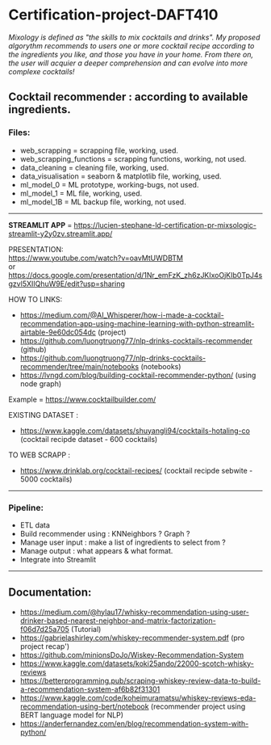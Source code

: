 # Certification-project-DAFT410

*Mixology is defined as "the skills to mix cocktails and drinks". My proposed algorythm recommends to users one or more cocktail recipe according to the ingredients you like, and those you have in your home. From there on, the user will acquier a deeper comprehension and can evolve into more complexe cocktails!*  

## Cocktail recommender : according to available ingredients. 

### Files:  
* web_scrapping = scrapping file, working, used.
* web_scrapping_functions = scrapping functions, working, not used.
* data_cleaning = cleaning file, working, used.
* data_visualisation = seaborn & matplotlib file, working, used.
* ml_model_0 = ML prototype, working-bugs, not used.
* ml_model_1 = ML file, working, used.
* ml_model_1B = ML backup file, working, not used.

____________________________________________________________________________________________________________________________________________

**STREAMLIT APP** = https://lucien-stephane-ld-certification-pr-mixsologic-streamlit-y2y0zv.streamlit.app/  

PRESENTATION:  
https://www.youtube.com/watch?v=oavMtUWDBTM  
or  
https://docs.google.com/presentation/d/1Nr_emFzK_zh6zJKIxoOjKIb0TpJ4sgzvl5XIIQhuW9E/edit?usp=sharing
 
HOW TO LINKS:  
- https://medium.com/@AI_Whisperer/how-i-made-a-cocktail-recommendation-app-using-machine-learning-with-python-streamlit-airtable-9e60dc054dc (project)  
- https://github.com/luongtruong77/nlp-drinks-cocktails-recommender (github)  
- https://github.com/luongtruong77/nlp-drinks-cocktails-recommender/tree/main/notebooks (notebooks)  
- https://lvngd.com/blog/building-cocktail-recommender-python/ (using node graph)

Example = https://www.cocktailbuilder.com/  

EXISTING DATASET :  
- https://www.kaggle.com/datasets/shuyangli94/cocktails-hotaling-co (cocktail recipde dataset - 600 cocktails)  

TO WEB SCRAPP :  
- https://www.drinklab.org/cocktail-recipes/  (cocktail recipde sebwite - 5000 cocktails)
____________________________________________________________________________________________________________________________________________
### Pipeline:  
* ETL data
* Build recommender using :  KNNeighbors ? Graph ?
* Manage user input :  make a list of ingredients to select from ?
* Manage output : what appears & what format.  
* Integrate into Streamlit  

____________________________________________________________________________________________________________________________________________

## Documentation:
- https://medium.com/@hylau17/whisky-recommendation-using-user-drinker-based-nearest-neighbor-and-matrix-factorization-f06d7d25a705 (Tutorial)  
- https://gabrielashirley.com/whiskey-recommender-system.pdf  (pro project recap')
- https://github.com/minionsDoJo/Wiskey-Recommendation-System  
- https://www.kaggle.com/datasets/koki25ando/22000-scotch-whisky-reviews  
- https://betterprogramming.pub/scraping-whiskey-review-data-to-build-a-recommendation-system-af6b82f31301  
- https://www.kaggle.com/code/koheimuramatsu/whiskey-reviews-eda-recommendation-using-bert/notebook (recommender project using BERT language model for NLP)
- https://anderfernandez.com/en/blog/recommendation-system-with-python/



